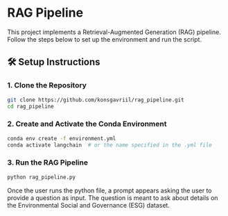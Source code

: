 # RAG Pipeline

This project implements a Retrieval-Augmented Generation (RAG) pipeline. Follow the steps below to set up the environment and run the script.

## 🛠️ Setup Instructions

### 1. Clone the Repository

```bash
git clone https://github.com/konsgavriil/rag_pipeline.git
cd rag_pipeline
```

### 2. Create and Activate the Conda Environment
```bash
conda env create -f environment.yml
conda activate langchain  # or the name specified in the .yml file
```

### 3. Run the RAG Pipeline

```bash
python rag_pipeline.py
```

Once the user runs the python file, a prompt appears asking the user to provide a question as input. The question is meant to ask about details on the Environmental Social and Governance (ESG) dataset. 
